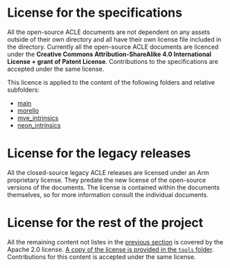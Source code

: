 <!-- SPDX-FileCopyrightText: Copyright 2021, 2023 Arm Limited and/or its affiliates <open-source-office@arm.com> -->
<!-- SPDX-License-Identifier: Apache-2.0 -->

# License for the specifications

All the open-source ACLE documents are not dependent on any assets
outside of their own directory and all have their own license file
included in the directory. Currently all the open-source ACLE documents
are licenced under the **Creative Commons Attribution-ShareAlike 4.0
International License + grant of Patent License**. Contributions to
the specifications are accepted under the same license.

This licence is applied to the content of the following folders and
relative subfolders:

* [main](main)
* [morello](morello)
* [mve_intrinsics](mve_intrinsics)
* [neon_intrinsics](neon_intrinsics)

# License for the legacy releases

All the closed-source legacy ACLE releases are licensed under an Arm
proprietary license. They predate the new license of the open-source
versions of the documents. The license is contained within the documents
themselves, so for more information consult the individual documents.

# License for the rest of the project

All the remaining content not listes in the [previous
section](#license-for-the-specifications) is covered by the Apache 2.0
license. [A copy of the license is provided in the `tools`
folder](tools/LICENSE). Contributions for this content is accepted
under the same license.
